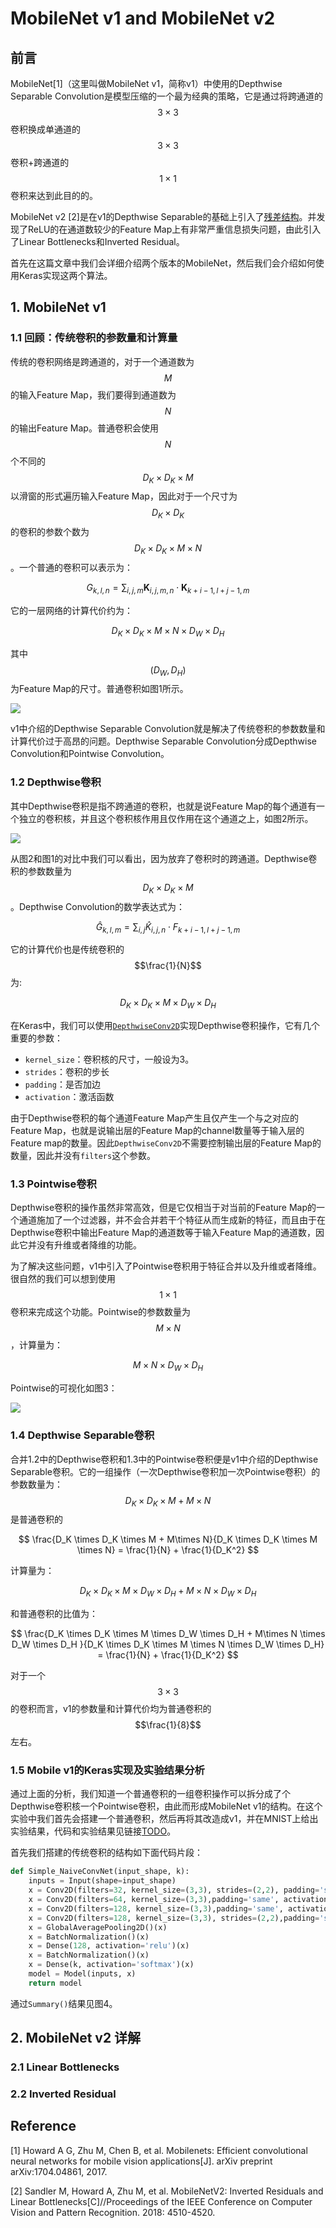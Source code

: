 # MobileNet v1 and MobileNet v2

## 前言

MobileNet\[1\]（这里叫做MobileNet v1，简称v1）中使用的Depthwise Separable Convolution是模型压缩的一个最为经典的策略，它是通过将跨通道的$$3\times3$$卷积换成单通道的$$3\times3$$卷积+跨通道的$$1\times1$$卷积来达到此目的的。

MobileNet v2 \[2\]是在v1的Depthwise Separable的基础上引入了[残差结构]()。并发现了ReLU的在通道数较少的Feature Map上有非常严重信息损失问题，由此引入了Linear Bottlenecks和Inverted Residual。

首先在这篇文章中我们会详细介绍两个版本的MobileNet，然后我们会介绍如何使用Keras实现这两个算法。

## 1. MobileNet v1

### 1.1 回顾：传统卷积的参数量和计算量
传统的卷积网络是跨通道的，对于一个通道数为$$M$$的输入Feature Map，我们要得到通道数为$$N$$的输出Feature Map。普通卷积会使用$$N$$个不同的$$D_K \times D_K \times M$$以滑窗的形式遍历输入Feature Map，因此对于一个尺寸为$$D_K\times D_K$$的卷积的参数个数为$$D_K \times D_K \times M \times N$$。一个普通的卷积可以表示为：


$$
G_{k,l,n} = \sum_{i,j,m} \mathbf{K}_{i,j,m,n} \cdot \mathbf{K}_{k+i-1, l+j-1, m}
$$


它的一层网络的计算代价约为：


$$
D_K \times D_K \times M \times N \times D_W \times D_H
$$


其中$$(D_W, D_H)$$为Feature Map的尺寸。普通卷积如图1所示。

![](/assets/MobileNet_1.png)

v1中介绍的Depthwise Separable Convolution就是解决了传统卷积的参数数量和计算代价过于高昂的问题。Depthwise Separable Convolution分成Depthwise Convolution和Pointwise Convolution。

### 1.2 Depthwise卷积

其中Depthwise卷积是指不跨通道的卷积，也就是说Feature Map的每个通道有一个独立的卷积核，并且这个卷积核作用且仅作用在这个通道之上，如图2所示。

![](/assets/MobileNet_2.png)

从图2和图1的对比中我们可以看出，因为放弃了卷积时的跨通道。Depthwise卷积的参数数量为$$D_K \times D_K \times M$$。Depthwise Convolution的数学表达式为：


$$
\hat{G}_{k,l,m} = \sum_{i,j} \hat{K}_{i,j,n} \cdot F_{k+i-1, l+j-1, m}
$$


它的计算代价也是传统卷积的$$\frac{1}{N}$$为:


$$
D_K \times D_K \times M \times D_W \times D_H
$$


在Keras中，我们可以使用[`DepthwiseConv2D`](https://github.com/titu1994/MobileNetworks/blob/master/depthwise_conv.py)实现Depthwise卷积操作，它有几个重要的参数：

* `kernel_size`：卷积核的尺寸，一般设为3。
* `strides`：卷积的步长
* `padding`：是否加边
* `activation`：激活函数

由于Depthwise卷积的每个通道Feature Map产生且仅产生一个与之对应的Feature Map，也就是说输出层的Feature Map的channel数量等于输入层的Feature map的数量。因此`DepthwiseConv2D`不需要控制输出层的Feature Map的数量，因此并没有`filters`这个参数。

### 1.3 Pointwise卷积

Depthwise卷积的操作虽然非常高效，但是它仅相当于对当前的Feature Map的一个通道施加了一个过滤器，并不会合并若干个特征从而生成新的特征，而且由于在Depthwise卷积中输出Feature Map的通道数等于输入Feature Map的通道数，因此它并没有升维或者降维的功能。

为了解决这些问题，v1中引入了Pointwise卷积用于特征合并以及升维或者降维。很自然的我们可以想到使用$$1\times1$$卷积来完成这个功能。Pointwise的参数数量为$$M\times N$$，计算量为：


$$
M\times N \times D_W \times D_H
$$


Pointwise的可视化如图3：

![](/assets/MobileNet_3.png)

### 1.4 Depthwise Separable卷积

合并1.2中的Depthwise卷积和1.3中的Pointwise卷积便是v1中介绍的Depthwise Separable卷积。它的一组操作（一次Depthwise卷积加一次Pointwise卷积）的参数数量为：$$D_K \times D_K \times M + M\times N$$是普通卷积的

$$
\frac{D_K \times D_K \times M + M\times N}{D_K \times D_K \times M \times N} = \frac{1}{N} + \frac{1}{D_K^2}
$$

计算量为：

$$
D_K \times D_K \times M \times D_W \times D_H + M\times N \times D_W \times D_H
$$

和普通卷积的比值为：

$$
\frac{D_K \times D_K \times M \times D_W \times D_H + M\times N \times D_W \times D_H
}{D_K \times D_K \times M \times N \times D_W \times D_H} = \frac{1}{N} + \frac{1}{D_K^2}
$$

对于一个$$3\times3$$的卷积而言，v1的参数量和计算代价均为普通卷积的$$\frac{1}{8}$$左右。

### 1.5 Mobile v1的Keras实现及实验结果分析

通过上面的分析，我们知道一个普通卷积的一组卷积操作可以拆分成了个Depthwise卷积核一个Pointwise卷积，由此而形成MobileNet v1的结构。在这个实验中我们首先会搭建一个普通卷积，然后再将其改造成v1，并在MNIST上给出实验结果，代码和实验结果见链接[TODO]()。

首先我们搭建的传统卷积的结构如下面代码片段：

```py
def Simple_NaiveConvNet(input_shape, k):
    inputs = Input(shape=input_shape)
    x = Conv2D(filters=32, kernel_size=(3,3), strides=(2,2), padding='same', activation='relu')(inputs)
    x = Conv2D(filters=64, kernel_size=(3,3),padding='same', activation='relu')(x)
    x = Conv2D(filters=128, kernel_size=(3,3),padding='same', activation='relu')(x)
    x = Conv2D(filters=128, kernel_size=(3,3), strides=(2,2),padding='same', activation='relu')(x)
    x = GlobalAveragePooling2D()(x)
    x = BatchNormalization()(x)
    x = Dense(128, activation='relu')(x)
    x = BatchNormalization()(x)
    x = Dense(k, activation='softmax')(x)
    model = Model(inputs, x)
    return model
```
通过```Summary()```结果见图4。



## 2. MobileNet v2 详解

### 2.1 Linear Bottlenecks

### 2.2 Inverted Residual

## Reference

\[1\] Howard A G, Zhu M, Chen B, et al. Mobilenets: Efficient convolutional neural networks for mobile vision applications\[J\]. arXiv preprint arXiv:1704.04861, 2017.

\[2\] Sandler M, Howard A, Zhu M, et al. MobileNetV2: Inverted Residuals and Linear Bottlenecks\[C\]//Proceedings of the IEEE Conference on Computer Vision and Pattern Recognition. 2018: 4510-4520.

